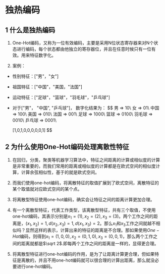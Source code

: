 # 独热编码

## 1 什么是独热编码

1. One-Hot编码，又称为一位有效编码，主要是采用N位状态寄存器来对N个状态进行编码，每个状态都由他独立的寄存器位，并且在任意时候只有一位有效。用来特征数字化。

2. 案例：

* 性别特征：["男"，"女"]
* 祖国特征：["中国"，"美国，"法国"]
* 运动特征：["足球"，"篮球"，"羽毛球"，"乒乓球"]

* 对于["男"， "中国", "乒乓球"]， 数字化结果为：
  $$
  男  =>  10\\
  女  =>  01\\
  中国  =>  100\\
  美国  =>  010\\
  法国  =>  001\\
  足球  =>  1000\\
  篮球  =>  0100\\
  羽毛球  =>  0010\\
  乒乓球  =>  0001\\
  
  [1,0,1,0,0,0,0,0,1]
  $$
  

## 2 为什么使用One-Hot编码处理离散性特征

1. 在回归，分类，聚类等机器学习算法中，特征之间距离的计算或相似度的计算是非常重要的，而我们常用的距离或相似度的计算都是在欧式空间的相似度计算，计算余弦相似性，基于的就是欧式空间。
2. 而我们使用one-hot编码，将离散特征的取值扩展到了欧式空间，离散特征的某个取值就对应欧式空间的某个点。
3. 将离散型特征使用one-hot编码，确实会让特征之间的距离计算更加合理。
4. 有一个离散型特征，代表工作类型，该离散型特征，共有三个取值，不使用one-hot编码，其表示分别是$x_1 = (1), x_2 = (2), x_3 = (3)​$。两个工作之间的距离是，$(x_1, x_2) = 1, d(x_2, x_3) = 1, d(x_1, x_3) = 2​$。那么$x_1​$和$x_3​$工作之间就越不相似吗？显然这样的表示，计算出来的特征的距离是不合理。那如果使用$One-Hot​$编码，则得到$x_1 = (1, 0, 0), x_2 = (0, 1, 0), x_3 = (0, 0, 1)​$，那么两个工作之间的距离就都是$\sqrt 2​$.即每两个工作之间的距离是一样的，显得更合理。

5. 将离散型特征进行one-hot编码的作用，是为了让距离计算更合理，但如果特征是离散的，并且不用one-hot编码就可以很合理的计算出距离，那么就没必要进行one-hot编码。
   